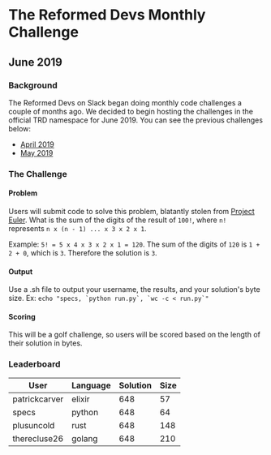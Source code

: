 # The Reformed Devs Monthly Challenge

## June 2019

### Background

The Reformed Devs on Slack began doing monthly code challenges a couple of months ago. We decided to begin hosting the challenges in the official TRD namespace for June 2019. You can see the previous challenges below:

* [April 2019](https://github.com/plusuncold/longest-word-test)
* [May 2019](https://github.com/plusuncold/rainfall-calc-challenge)

### The Challenge

#### Problem

Users will submit code to solve this problem, blatantly stolen from [Project Euler](https://projecteuler.net/problem=20).
What is the sum of the digits of the result of `100!`, where `n!`  represents `n x (n - 1) ... x 3 x 2 x 1`.

Example: `5! = 5 x 4 x 3 x 2 x 1 = 120`. The sum of the digits of `120` is `1 + 2 + 0`, which is `3`. Therefore the solution is `3`.

#### Output

Use a .sh file to output your username, the results, and your solution's byte size.
Ex: ``echo "specs, `python run.py`, `wc -c < run.py`"``

#### Scoring

This will be a golf challenge, so users will be scored based on the length of their solution in bytes.

### Leaderboard

User | Language | Solution | Size
--- | --- | --- | ---
patrickcarver | elixir | 648 | 57
specs | python | 648 | 64
plusuncold | rust | 648 | 148
therecluse26 | golang | 648 | 210